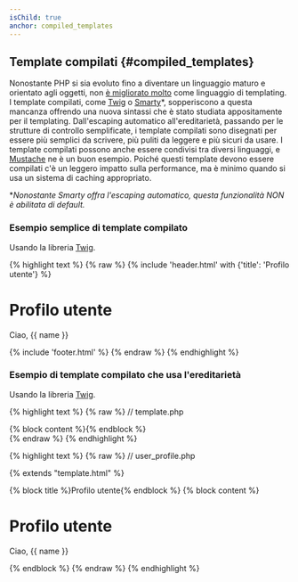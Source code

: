 ```yaml
---
isChild: true
anchor: compiled_templates
---
```


## Template compilati {#compiled_templates}

Nonostante PHP si sia evoluto fino a diventare un linguaggio maturo e orientato
agli oggetti, non [è migliorato molto](http://fabien.potencier.org/article/34/templating-engines-in-php)
come linguaggio di templating. I template compilati, come [Twig](http://twig.sensiolabs.org/)
o [Smarty](http://www.smarty.net/)*, sopperiscono a questa mancanza offrendo una
nuova sintassi che è stato studiata appositamente per il templating.
Dall'escaping automatico all'ereditarietà, passando per le strutture di
controllo semplificate, i template compilati sono disegnati per essere più
semplici da scrivere, più puliti da leggere e più sicuri da usare. I template
compilati possono anche essere condivisi tra diversi linguaggi, e [Mustache](http://mustache.github.io/)
ne è un buon esempio. Poiché questi template devono essere compilati c'è un
leggero impatto sulla performance, ma è minimo quando si usa un sistema di
caching appropriato.

**Nonostante Smarty offra l'escaping automatico, questa funzionalità NON è abilitata di default.*

### Esempio semplice di template compilato

Usando la libreria [Twig](http://twig.sensiolabs.org/).

{% highlight text %}
{% raw %}
{% include 'header.html' with {'title': 'Profilo utente'} %}

<h1>Profilo utente</h1>
<p>Ciao, {{ name }}</p>

{% include 'footer.html' %}
{% endraw %}
{% endhighlight %}

### Esempio di template compilato che usa l'ereditarietà

Usando la libreria [Twig](http://twig.sensiolabs.org/).

{% highlight text %}
{% raw %}
// template.php

<html>
<head>
    <title>{% block title %}{% endblock %}</title>
</head>
<body>

<main>
    {% block content %}{% endblock %}
</main>

</body>
</html>
{% endraw %}
{% endhighlight %}

{% highlight text %}
{% raw %}
// user_profile.php

{% extends "template.html" %}

{% block title %}Profilo utente{% endblock %}
{% block content %}
    <h1>Profilo utente</h1>
    <p>Ciao, {{ name }}</p>
{% endblock %}
{% endraw %}
{% endhighlight %}
